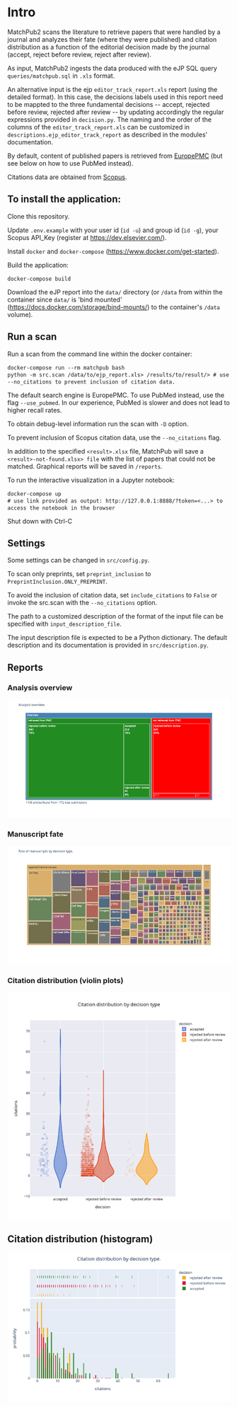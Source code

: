 # Intro

MatchPub2 scans the literature to retrieve papers that were handled by a journal and analyzes their fate (where they were published) and citation distribution as a function of the editorial decision made by the journal (accept, reject before review, reject after review).

As input, MatchPub2 ingests the data produced with the eJP SQL query `queries/matchpub.sql` in `.xls` format.

An alternative input is the ejp `editor_track_report.xls` report (using the detailed format). In this case, the decisions labels used in this report need to be mappted to the three fundamental decisions -- accept, rejected before review, rejected after review -- by updating accordingly the regular expressions provided in `decision.py`. The naming and the order of the columns of the `editor_track_report.xls` can be customized in `descriptions.ejp_editor_track_report` as described in the modules' documentation.

By default, content of published papers is retrieved from [EuropePMC](http://europepmc.org/) (but see below on how to use PubMed instead).

Citations data are obtained from [Scopus](https://www.elsevier.com/solutions/scopus).

## To install the application:

Clone this repository.

Update `.env.example` with your user id (`id -u`) and group id (`id -g`), your Scopus API_Key (register at https://dev.elsevier.com/).

Install `docker` and `docker-compose` (https://www.docker.com/get-started).

Build the application:

    docker-compose build

Download the eJP report into the `data/` directory (or `/data` from within the container since `data/` is 'bind mounted' (https://docs.docker.com/storage/bind-mounts/) to the container's `/data` volume).

## Run a scan

Run a scan from the command line within the docker container:

    docker-compose run --rm matchpub bash
    python -m src.scan /data/to/ejp_report.xls> /results/to/result/> # use --no_citations to prevent inclusion of citation data.

The default search engine is EuropePMC. To use PubMed instead, use the flag `--use_pubmed`. In our experience, PubMed is slower and does not lead to higher recall rates.

To obtain debug-level information run the scan with `-D` option.

To prevent inclusion of Scopus citation data, use the `--no_citations` flag.

In addition to the specified `<result>.xlsx` file, MatchPub will save a `<result>-not-found.xlsx> file` with the list of papers that could not be matched. Graphical reports will be saved in `/reports`.

To run the interactive visualization in a Jupyter notebook:

    docker-compose up
    # use link provided as output: http://127.0.0.1:8888/?token=<...> to access the notebook in the browser

Shut down with Ctrl-C

## Settings

Some settings can be changed in `src/config.py`. 

To scan only preprints, set `preprint_inclusion` to `PreprintInclusion.ONLY_PREPRINT`.

To avoid the inclusion of citation data, set `include_citations` to `False` or invoke the src.scan with the `--no_citations` option.

The path to a customized description of the format of the input file can be specified with `input_description_file`.

The input description file is expected to be a Python dictionary. The default description and its documentation is provided in `src/description.py`.

## Reports

### Analysis overview

![Overview report](./img/overview-example.png)

### Manuscript fate

![Fate tapestry](./img/fate-tapestry.png)

### Citation distribution (violin plots)

![Citation distribution violin plot](./img/citation-distro-1.png)

## Citation distribution (histogram)

![Citation distribution histogram](./img/citation-distro-2.png)
